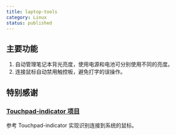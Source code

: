 ```yaml
---
title: laptop-tools
category: Linux
status: published
---
```


## 主要功能

1. 自动管理笔记本背光亮度，使用电源和电池可分别使用不同的亮度。
2. 连接鼠标自动禁用触控板，避免打字的误操作。

## 特别感谢

### [Touchpad-indicator 项目](https://launchpad.net/touchpad-indicator) 

参考 Touchpad-indicator 实现识别连接到系统的鼠标。
